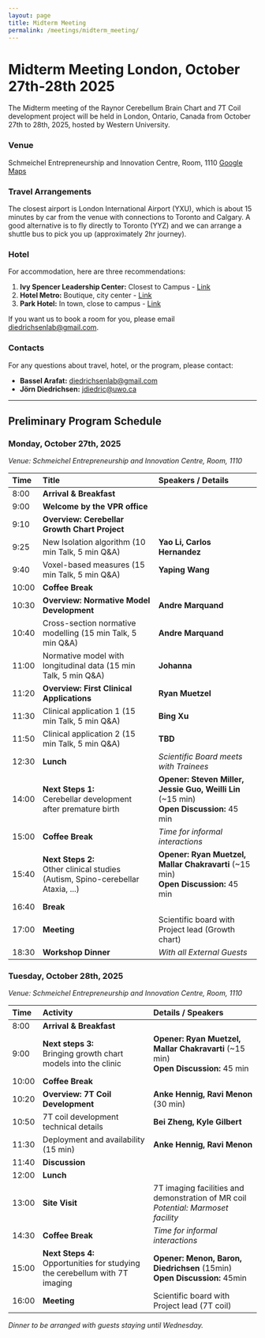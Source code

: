 ```yaml
---
layout: page
title: Midterm Meeting
permalink: /meetings/midterm_meeting/
---
```


# Midterm Meeting London, October 27th-28th 2025

The Midterm meeting of the Raynor Cerebellum Brain Chart and 7T Coil development project will be held in London, Ontario, Canada from October 27th to 28th, 2025, hosted by Western University.

### Venue
Schmeichel Entrepreneurship and Innovation Centre, Room, 1110 [Google Maps](https://www.google.com/maps/place/Ronald+D.+Schmeichel+Building+for+Entrepreneurship+and+Innovation/@43.007355,-81.2799882,16z/data=!4m6!3m5!1s0x882eefbcb4e0ae1d:0xe737f47c98e72df9!8m2!3d43.0073324!4d-81.2766097!16s%2Fg%2F11kbywxhs3!5m1!1e4?hl=en-US&entry=ttu&g_ep=EgoyMDI1MDcxNi4wIKXMDSoASAFQAw%3D%3D)

### Travel Arrangements
The closest airport is London International Airport (YXU), which is about 15 minutes by car from the venue with connections to Toronto and Calgary. A good alternative is to fly directly to Toronto (YYZ) and we can arrange a shuttle bus to pick you up (approximately 2hr journey).

### Hotel
For accommodation, here are three recommendations:
1.  **Ivy Spencer Leadership Center:** Closest to Campus - [Link](https://hotels.app.link/U0ye5VhvoWb)
2.  **Hotel Metro:** Boutique, city center - [Link](https://hotels.app.link/3cct9MpvoWb)
3.  **Park Hotel:** In town, close to campus - [Link](https://hotels.app.link/4CObwvdwoWb)

If you want us to book a room for you, please email diedrichsenlab@gmail.com.

### Contacts
For any questions about travel, hotel, or the program, please contact:
* **Bassel Arafat:** diedrichsenlab@gmail.com
* **Jörn Diedrichsen:** jdiedric@uwo.ca

---

## Preliminary Program Schedule

### Monday, October 27th, 2025
*Venue: Schmeichel Entrepreneurship and Innovation Centre, Room, 1110*

| Time | Title | Speakers / Details|
| :--- | :--- | :--- |
| 8:00 | **Arrival & Breakfast** |  |
| 9:00 | **Welcome by the VPR office** | |
| 9:10 | **Overview: Cerebellar Growth Chart Project** | |
| 9:25 | New Isolation algorithm (10 min Talk, 5 min Q&A) | **Yao Li, Carlos Hernandez** |
| 9:40 | Voxel-based measures (15 min Talk, 5 min Q&A) | **Yaping Wang** |
| 10:00| **Coffee Break** | |
| 10:30| **Overview: Normative Model Development** | **Andre Marquand** |
| 10:40| Cross-section normative modelling (15 min Talk, 5 min Q&A) | **Andre Marquand** |
| 11:00| Normative model with longitudinal data (15 min Talk, 5 min Q&A) | **Johanna** |
| 11:20| **Overview: First Clinical Applications** | **Ryan Muetzel** |
| 11:30| Clinical application 1 (15 min Talk, 5 min Q&A) | **Bing Xu** |
| 11:50| Clinical application 2 (15 min Talk, 5 min Q&A) | **TBD** |
| 12:30| **Lunch** | *Scientific Board meets with Trainees* |
| 14:00| **Next Steps 1:** <br>Cerebellar development after premature birth|**Opener:** **Steven Miller, Jessie Guo, Weilli Lin** (~15 min)<br>**Open Discussion:** 45 min |
| 15:00| **Coffee Break** | *Time for informal interactions* |
| 15:40| **Next Steps 2:** <br>Other clinical studies (Autism, Spino-cerebellar Ataxia, ...)|**Opener:** **Ryan Muetzel, Mallar Chakravarti** (~15 min)<br>**Open Discussion:** 45 min |
| 16:40| **Break** | |
| 17:00| **Meeting** | Scientific board with Project lead (Growth chart) |
| 18:30| **Workshop Dinner** | *With all External Guests* |

### Tuesday, October 28th, 2025
*Venue: Schmeichel Entrepreneurship and Innovation Centre, Room, 1110*

| Time | Activity | Details / Speakers |
| :--- | :--- | :--- |
| 8:00 | **Arrival & Breakfast** |  |
| 9:00 | **Next steps 3:**<br>Bringing growth chart models into the clinic| **Opener:** **Ryan Muetzel, Mallar Chakravarti** (~15 min)<br>**Open Discussion:** 45 min |
| 10:00| **Coffee Break** | |
| 10:20| **Overview: 7T Coil Development** | **Anke Hennig, Ravi Menon** (30 min) |
| 10:50| 7T coil development technical details | **Bei Zheng, Kyle Gilbert** |
| 11:30| Deployment and availability (15 min) | **Anke Hennig, Ravi Menon** |
| 11:40| **Discussion** | |
| 12:00| **Lunch** | |
| 13:00| **Site Visit** | 7T imaging facilities and demonstration of MR coil<br>*Potential: Marmoset facility* |
| 14:30| **Coffee Break** | *Time for informal interactions* |
| 15:00| **Next Steps 4:** <br>Opportunities for studying the cerebellum with 7T imaging| **Opener:** **Menon, Baron, Diedrichsen** (15min)<br>**Open Discussion:** 45min|
| 16:00| **Meeting** | Scientific board with Project lead (7T coil) |

*Dinner to be arranged with guests staying until Wednesday.*
